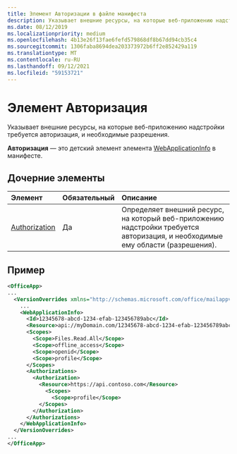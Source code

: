 ```yaml
---
title: Элемент Авторизации в файле манифеста
description: Указывает внешние ресурсы, на которые веб-приложению надстройки требуется авторизация, и необходимые разрешения.
ms.date: 08/12/2019
ms.localizationpriority: medium
ms.openlocfilehash: 4b13e26f13fae6fefd579868df8b67dd94cb35c4
ms.sourcegitcommit: 1306faba8694dea203373972b6ff2e852429a119
ms.translationtype: MT
ms.contentlocale: ru-RU
ms.lasthandoff: 09/12/2021
ms.locfileid: "59153721"
---
```

# <a name="authorizations-element"></a>Элемент Авторизация

Указывает внешние ресурсы, на которые веб-приложению надстройки требуется авторизация, и необходимые разрешения.

**Авторизация** — это детский элемент элемента [WebApplicationInfo](webapplicationinfo.md) в манифесте.

## <a name="child-elements"></a>Дочерние элементы

|  Элемент |  Обязательный  |  Описание  |
|:-----|:-----|:-----|
|  [Authorization](authorization.md)                |  Да     |   Определяет внешний ресурс, на который веб-приложению надстройки требуется авторизация, и необходимые ему области (разрешения). |

## <a name="example"></a>Пример

```xml
<OfficeApp>
...
  <VersionOverrides xmlns="http://schemas.microsoft.com/office/mailappversionoverrides" xsi:type="VersionOverridesV1_0">
    ...
    <WebApplicationInfo>
      <Id>12345678-abcd-1234-efab-123456789abc</Id>
      <Resource>api://myDomain.com/12345678-abcd-1234-efab-123456789abc</Resource>
      <Scopes>
        <Scope>Files.Read.All</Scope>
        <Scope>offline_access</Scope>
        <Scope>openid</Scope>
        <Scope>profile</Scope>
      </Scopes>
      <Authorizations>
        <Authorization>
          <Resource>https://api.contoso.com</Resource>
            <Scopes>
              <Scope>profile</Scope>
          </Scopes>
        </Authorization>
      </Authorizations>
    </WebApplicationInfo>
  </VersionOverrides>
...
</OfficeApp>
```
